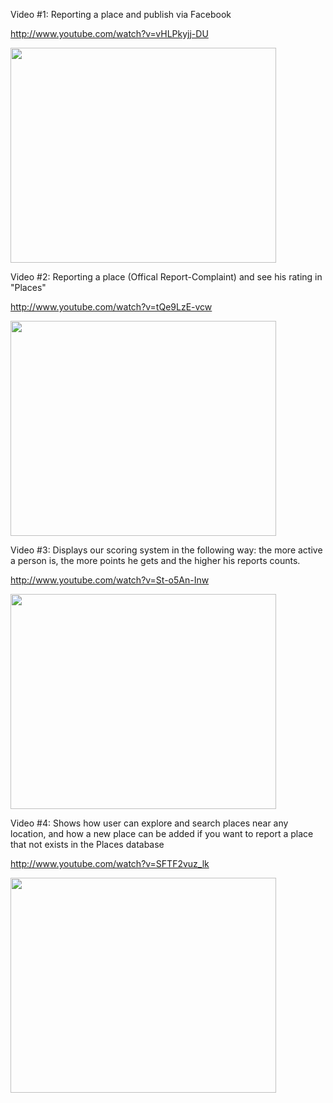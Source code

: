Video #1:
Reporting a place and publish via Facebook

http://www.youtube.com/watch?v=vHLPkyjj-DU

<a href='http://www.youtube.com/watch?feature=player_embedded&v=vHLPkyjj-DU' target='_blank'><img src='http://img.youtube.com/vi/vHLPkyjj-DU/0.jpg' width='425' height=344 /></a>


Video #2:
Reporting a place (Offical Report-Complaint) and see his rating in "Places"

http://www.youtube.com/watch?v=tQe9LzE-vcw

<a href='http://www.youtube.com/watch?feature=player_embedded&v=tQe9LzE-vcw' target='_blank'><img src='http://img.youtube.com/vi/tQe9LzE-vcw/0.jpg' width='425' height=344 /></a>

Video #3:
Displays our scoring system in the following way: the more active a person is, the more points he gets and the higher his reports counts.

http://www.youtube.com/watch?v=St-o5An-Inw

<a href='http://www.youtube.com/watch?feature=player_embedded&v=St-o5An-Inw' target='_blank'><img src='http://img.youtube.com/vi/St-o5An-Inw/0.jpg' width='425' height=344 /></a>

Video #4:
Shows how user can explore and search places near any location, and how a new place can be added if you want to report a place that not exists in the Places database

http://www.youtube.com/watch?v=SFTF2vuz_lk

<a href='http://www.youtube.com/watch?feature=player_embedded&v=SFTF2vuz_lk' target='_blank'><img src='http://img.youtube.com/vi/SFTF2vuz_lk/0.jpg' width='425' height=344 /></a>